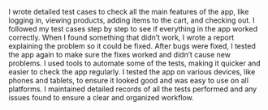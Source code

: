 I wrote detailed test cases to check all the main features of the app, like logging in, viewing products, adding items to the cart, and checking out.
I followed my test cases step by step to see if everything in the app worked correctly.
When I found something that didn’t work, I wrote a report explaining the problem so it could be fixed.
After bugs were fixed, I tested the app again to make sure the fixes worked and didn’t cause new problems.
I used tools to automate some of the tests, making it quicker and easier to check the app regularly.
I tested the app on various devices, like phones and tablets, to ensure it looked good and was easy to use on all platforms.
I maintained detailed records of all the tests performed and any issues found to ensure a clear and organized workflow.
